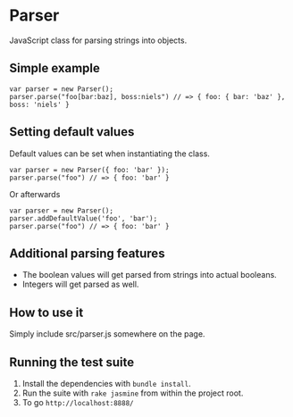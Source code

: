 # Parser

JavaScript class for parsing strings into objects.

## Simple example

    var parser = new Parser();
    parser.parse("foo[bar:baz], boss:niels") // => { foo: { bar: 'baz' }, boss: 'niels' }

## Setting default values

Default values can be set when instantiating the class.

    var parser = new Parser({ foo: 'bar' });
    parser.parse("foo") // => { foo: 'bar' }

Or afterwards

    var parser = new Parser();
    parser.addDefaultValue('foo', 'bar');
    parser.parse("foo") // => { foo: 'bar' }

## Additional parsing features

- The boolean values will get parsed from strings into actual booleans.
- Integers will get parsed as well.

## How to use it

Simply include src/parser.js somewhere on the page.

## Running the test suite

1. Install the dependencies with `bundle install`.
2. Run the suite with `rake jasmine` from within the project root.
3. To go `http://localhost:8888/`
